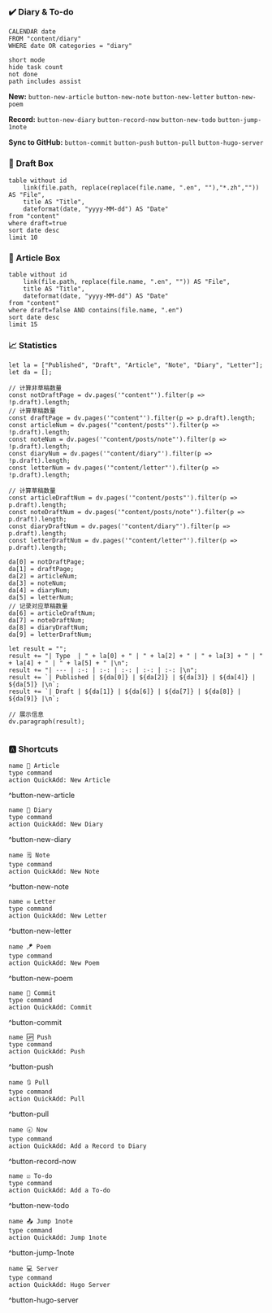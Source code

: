 ### **✔️ Diary & To-do**

```dataview
CALENDAR date
FROM "content/diary"
WHERE date OR categories = "diary"
```
```tasks
short mode
hide task count
not done
path includes assist
```

**New:** `button-new-article` `button-new-note`  `button-new-letter`
 `button-new-poem`  

**Record:**  `button-new-diary`   `button-record-now` `button-new-todo` `button-jump-1note`

**Sync to GitHub:** `button-commit` `button-push`  `button-pull` `button-hugo-server`

### 📝 **Draft Box**
```dataview
table without id
	link(file.path, replace(replace(file.name, ".en", ""),"*.zh","")) AS "File",
	title AS "Title",
	dateformat(date, "yyyy-MM-dd") AS "Date"
from "content"
where draft=true
sort date desc
limit 10
```


### **📁 Article Box**
```dataview
table without id
	link(file.path, replace(file.name, ".en", "")) AS "File",
	title AS "Title",
	dateformat(date, "yyyy-MM-dd") AS "Date"
from "content"
where draft=false AND contains(file.name, ".en")
sort date desc
limit 15
```

### **📈 Statistics**
```dataviewjs
let la = ["Published", "Draft", "Article", "Note", "Diary", "Letter"];
let da = [];

// 计算非草稿数量
const notDraftPage = dv.pages('"content"').filter(p => !p.draft).length;
// 计算草稿数量
const draftPage = dv.pages('"content"').filter(p => p.draft).length;
const articleNum = dv.pages('"content/posts"').filter(p => !p.draft).length;
const noteNum = dv.pages('"content/posts/note"').filter(p => !p.draft).length;
const diaryNum = dv.pages('"content/diary"').filter(p => !p.draft).length;
const letterNum = dv.pages('"content/letter"').filter(p => !p.draft).length;

// 计算草稿数量
const articleDraftNum = dv.pages('"content/posts"').filter(p => p.draft).length;
const noteDraftNum = dv.pages('"content/posts/note"').filter(p => p.draft).length;
const diaryDraftNum = dv.pages('"content/diary"').filter(p => p.draft).length;
const letterDraftNum = dv.pages('"content/letter"').filter(p => p.draft).length;

da[0] = notDraftPage;
da[1] = draftPage;
da[2] = articleNum;
da[3] = noteNum;
da[4] = diaryNum;
da[5] = letterNum;
// 记录对应草稿数量
da[6] = articleDraftNum;
da[7] = noteDraftNum;
da[8] = diaryDraftNum;
da[9] = letterDraftNum;

let result = "";
result += "| Type  | " + la[0] + " | " + la[2] + " | " + la[3] + " | " + la[4] + " | " + la[5] + " |\n";
result += "| --- | :-: | :-: | :-: | :-: | :-: |\n";
result += `| Published | ${da[0]} | ${da[2]} | ${da[3]} | ${da[4]} | ${da[5]} |\n`;
result += `| Draft | ${da[1]} | ${da[6]} | ${da[7]} | ${da[8]} | ${da[9]} |\n`;

// 展示信息
dv.paragraph(result);


```

### 🅰️ Shortcuts

```button
name 📃 Article
type command
action QuickAdd: New Article
```
^button-new-article

```button
name 📓 Diary
type command
action QuickAdd: New Diary
```
^button-new-diary

```button
name 🗒️ Note
type command
action QuickAdd: New Note
```
^button-new-note

```button
name ✉️ Letter
type command
action QuickAdd: New Letter
```
^button-new-letter

```button
name 🪁 Poem
type command
action QuickAdd: New Poem
```
^button-new-poem

```button
name 🗿 Commit
type command
action QuickAdd: Commit
```
^button-commit

```button
name 🆙 Push
type command
action QuickAdd: Push
```
^button-push

```button
name 🔃 Pull
type command
action QuickAdd: Pull
```
^button-pull

```button
name 🕣 Now
type command
action QuickAdd: Add a Record to Diary
```
^button-record-now

```button
name ☑️ To-do
type command
action QuickAdd: Add a To-do
```
^button-new-todo

```button
name 📤 Jump 1note
type command
action QuickAdd: Jump 1note
```
^button-jump-1note

```button
name 💻 Server
type command
action QuickAdd: Hugo Server
```
^button-hugo-server
